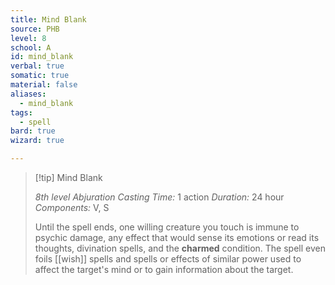 ```yaml
---
title: Mind Blank
source: PHB
level: 8
school: A
id: mind_blank
verbal: true
somatic: true
material: false
aliases:
  - mind_blank
tags:
  - spell
bard: true
wizard: true

---
```

>[!tip] Mind Blank
>
> *8th level Abjuration*
> *Casting Time:* 1 action
> *Duration:* 24 hour
> *Components:* V, S
>
>Until the spell ends, one willing creature you touch is immune to psychic damage, any effect that would sense its emotions or read its thoughts, divination spells, and the **charmed** condition. The spell even foils [[wish]] spells and spells or effects of similar power used to affect the target's mind or to gain information about the target.
>

